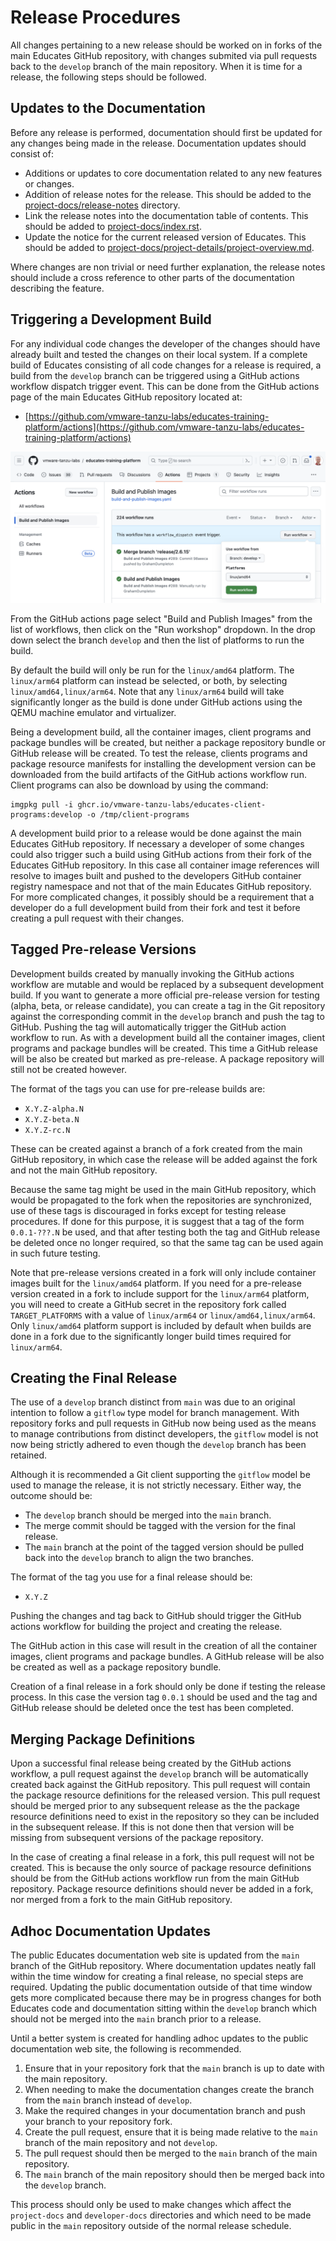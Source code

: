 Release Procedures
==================

All changes pertaining to a new release should be worked on in forks of the main Educates GitHub repository, with changes submited via pull requests back to the `develop` branch of the main repository. When it is time for a release, the following steps should be followed.

Updates to the Documentation
----------------------------

Before any release is performed, documentation should first be updated for any changes being made in the release. Documentation updates should consist of:

* Additions or updates to core documentation related to any new features or changes.
* Addition of release notes for the release. This should be added to the [project-docs/release-notes](../project-docs/release-notes) directory.
* Link the release notes into the documentation table of contents. This should be added to [project-docs/index.rst](../project-docs/index.rst).
* Update the notice for the current released version of Educates. This should be added to [project-docs/project-details/project-overview.md](../project-docs/project-details/project-overview.md).

Where changes are non trivial or need further explanation, the release notes should include a cross reference to other parts of the documentation describing the feature.

Triggering a Development Build
------------------------------

For any individual code changes the developer of the changes should have already built and tested the changes on their local system. If a complete build of Educates consisting of all code changes for a release is required, a build from the `develop` branch can be triggered using a GitHub actions workflow dispatch trigger event. This can be done from the GitHub actions page of the main Educates GitHub repository located at:

* [https://github.com/vmware-tanzu-labs/educates-training-platform/actions](https://github.com/vmware-tanzu-labs/educates-training-platform/actions)

![](github-actions-build.png)

From the GitHub actions page select "Build and Publish Images" from the list of workflows, then click on the "Run workshop" dropdown. In the drop down select the branch `develop` and then the list of platforms to run the build.

By default the build will only be run for the `linux/amd64` platform. The `linux/arm64` platform can instead be selected, or both, by selecting `linux/amd64,linux/arm64`. Note that any `linux/arm64` build will take significantly longer as the build is done under GitHub actions using the QEMU machine emulator and virtualizer.

Being a development build, all the container images, client programs and package bundles will be created, but neither a package repository bundle or GitHub release will be created. To test the release, clients programs and package resource manifests for installing the development version can be downloaded from the build artifacts of the GitHub actions workflow run. Client programs can also be download by using the command:

```
imgpkg pull -i ghcr.io/vmware-tanzu-labs/educates-client-programs:develop -o /tmp/client-programs
```

A development build prior to a release would be done against the main Educates GitHub repository. If necessary a developer of some changes could also trigger such a build using GitHub actions from their fork of the Educates GitHub repository. In this case all container image references will resolve to images built and pushed to the developers GitHub container registry namespace and not that of the main Educates GitHub repository. For more complicated changes, it possibly should be a requirement that a developer do a full development build from their fork and test it before creating a pull request with their changes.

Tagged Pre-release Versions
---------------------------

Development builds created by manually invoking the GitHub actions workflow are mutable and would be replaced by a subsequent development build. If you want to generate a more official pre-release version for testing (alpha, beta, or release candidate), you can create a tag in the Git repository against the corresponding commit in the `develop` branch and push the tag to GitHub. Pushing the tag will automatically trigger the GitHub action workflow to run. As with a development build all the container images, client programs and package bundles will be created. This time a GitHub release will be also be created but marked as pre-release. A package repository will still not be created however.

The format of the tags you can use for pre-release builds are:

* `X.Y.Z-alpha.N`
* `X.Y.Z-beta.N`
* `X.Y.Z-rc.N`

These can be created against a branch of a fork created from the main GitHub repository, in which case the release will be added against the fork and not the main GitHub repository.

Because the same tag might be used in the main GitHub repository, which would be propagated to the fork when the repositories are synchronized, use of these tags is discouraged in forks except for testing release procedures. If done for this purpose, it is suggest that a tag of the form `0.0.1-???.N` be used, and that after testing both the tag and GitHub release be deleted once no longer required, so that the same tag can be used again in such future testing.

Note that pre-release versions created in a fork will only include container images built for the `linux/amd64` platform. If you need for a pre-release version created in a fork to include support for the `linux/arm64` platform, you will need to create a GitHub secret in the repository fork called `TARGET_PLATFORMS` with a value of `linux/arm64` or `linux/amd64,linux/arm64`. Only `linux/amd64` platform support is included by default when builds are done in a fork due to the significantly longer build times required for `linux/arm64`.

Creating the Final Release
--------------------------

The use of a `develop` branch distinct from `main` was due to an original intention to follow a `gitflow` type model for branch management. With repository forks and pull requests in GitHub now being used as the means to manage contributions from distinct developers, the `gitflow` model is not now being strictly adhered to even though the `develop` branch has been retained.

Although it is recommended a Git client supporting the `gitflow` model be used to manage the release, it is not strictly necessary. Either way, the outcome should be:

* The `develop` branch should be merged into the `main` branch.
* The merge commit should be tagged with the version for the final release.
* The `main` branch at the point of the tagged version should be pulled back into the `develop` branch to align the two branches.

The format of the tag you use for a final release should be:

* `X.Y.Z`

Pushing the changes and tag back to GitHub should trigger the GitHub actions workflow for building the project and creating the release.

The GitHub action in this case will result in the creation of all the container images, client programs and package bundles. A GitHub release will be also be created as well as a package repository bundle.

Creation of a final release in a fork should only be done if testing the release process. In this case the version tag `0.0.1` should be used and the tag and GitHub release should be deleted once the test has been completed.

Merging Package Definitions
---------------------------

Upon a successful final release being created by the GitHub actions workflow, a pull request against the `develop` branch will be automatically created back against the GitHub repository. This pull request will contain the package resource definitions for the released version. This pull request should be merged prior to any subsequent release as the the package resource definitions need to exist in the repository so they can be included in the subsequent release. If this is not done then that version will be missing from subsequent versions of the package repository.

In the case of creating a final release in a fork, this pull request will not be created. This is because the only source of package resource definitions should be from the GitHub actions workflow run from the main GitHub repository. Package resource definitions should never be added in a fork, nor merged from a fork to the main GitHub repository.

Adhoc Documentation Updates
---------------------------

The public Educates documentation web site is updated from the `main` branch of the GitHub repository. Where documentation updates neatly fall within the time window for creating a final release, no special steps are required. Updating the public documentation outside of that time window gets more complicated because there may be in progress changes for both Educates code and documentation sitting within the `develop` branch which should not be merged into the `main` branch prior to a release.

Until a better system is created for handling adhoc updates to the public documentation web site, the following is recommended.

1. Ensure that in your repository fork that the `main` branch is up to date with the main repository.
2. When needing to make the documentation changes create the branch from the `main` branch instead of `develop`.
3. Make the required changes in your documentation branch and push your branch to your repository fork.
4. Create the pull request, ensure that it is being made relative to the `main` branch of the main repository and not `develop`.
5. The pull request should then be merged to the `main` branch of the main repository.
6. The `main` branch of the main repository should then be merged back into the `develop` branch.

This process should only be used to make changes which affect the `project-docs` and `developer-docs` directories and which need to be made public in the `main` repository outside of the normal release schedule.
